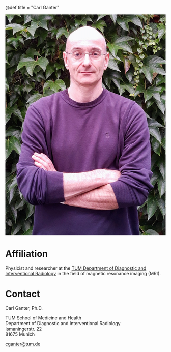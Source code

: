 @def title = "Carl Ganter"

![](/assets/portraet_ganter.jpg)

# Affiliation

Physicist and researcher at the [TUM Department of Diagnostic and Interventional Radiology](https://radiologie.mri.tum.de)
in the field of magnetic resonance imaging (MRI).

# Contact

Carl Ganter, Ph.D.

TUM School of Medicine and Health\
Department of Diagnostic and Interventional Radiology\
Ismaningerstr. 22\
81675 Munich

[cganter@tum.de](mailto:cganter@tum.de)
